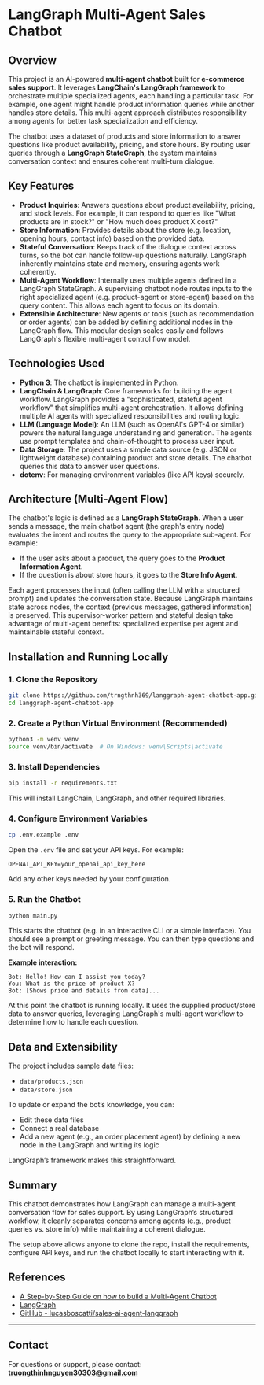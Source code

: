 
# LangGraph Multi-Agent Sales Chatbot

## Overview

This project is an AI-powered **multi-agent chatbot** built for **e-commerce sales support**. It leverages **LangChain's LangGraph framework** to orchestrate multiple specialized agents, each handling a particular task. For example, one agent might handle product information queries while another handles store details. This multi-agent approach distributes responsibility among agents for better task specialization and efficiency.

The chatbot uses a dataset of products and store information to answer questions like product availability, pricing, and store hours. By routing user queries through a **LangGraph StateGraph**, the system maintains conversation context and ensures coherent multi-turn dialogue.

## Key Features

- **Product Inquiries**: Answers questions about product availability, pricing, and stock levels. For example, it can respond to queries like "What products are in stock?" or "How much does product X cost?"  
- **Store Information**: Provides details about the store (e.g. location, opening hours, contact info) based on the provided data.  
- **Stateful Conversation**: Keeps track of the dialogue context across turns, so the bot can handle follow-up questions naturally. LangGraph inherently maintains state and memory, ensuring agents work coherently.  
- **Multi-Agent Workflow**: Internally uses multiple agents defined in a LangGraph StateGraph. A supervising chatbot node routes inputs to the right specialized agent (e.g. product-agent or store-agent) based on the query content. This allows each agent to focus on its domain.  
- **Extensible Architecture**: New agents or tools (such as recommendation or order agents) can be added by defining additional nodes in the LangGraph flow. This modular design scales easily and follows LangGraph's flexible multi-agent control flow model.

## Technologies Used

- **Python 3**: The chatbot is implemented in Python.  
- **LangChain & LangGraph**: Core frameworks for building the agent workflow. LangGraph provides a "sophisticated, stateful agent workflow" that simplifies multi-agent orchestration. It allows defining multiple AI agents with specialized responsibilities and routing logic.  
- **LLM (Language Model)**: An LLM (such as OpenAI's GPT-4 or similar) powers the natural language understanding and generation. The agents use prompt templates and chain-of-thought to process user input.  
- **Data Storage**: The project uses a simple data source (e.g. JSON or lightweight database) containing product and store details. The chatbot queries this data to answer user questions.  
- **dotenv**: For managing environment variables (like API keys) securely.

## Architecture (Multi-Agent Flow)

The chatbot's logic is defined as a **LangGraph StateGraph**. When a user sends a message, the main chatbot agent (the graph's entry node) evaluates the intent and routes the query to the appropriate sub-agent. For example:

- If the user asks about a product, the query goes to the **Product Information Agent**.
- If the question is about store hours, it goes to the **Store Info Agent**.

Each agent processes the input (often calling the LLM with a structured prompt) and updates the conversation state. Because LangGraph maintains state across nodes, the context (previous messages, gathered information) is preserved. This supervisor-worker pattern and stateful design take advantage of multi-agent benefits: specialized expertise per agent and maintainable stateful context.

## Installation and Running Locally

### 1. Clone the Repository

```bash
git clone https://github.com/trngthnh369/langgraph-agent-chatbot-app.git
cd langgraph-agent-chatbot-app
```

### 2. Create a Python Virtual Environment (Recommended)

```bash
python3 -m venv venv
source venv/bin/activate  # On Windows: venv\Scripts\activate
```

### 3. Install Dependencies

```bash
pip install -r requirements.txt
```

This will install LangChain, LangGraph, and other required libraries.

### 4. Configure Environment Variables

```bash
cp .env.example .env
```

Open the `.env` file and set your API keys. For example:

```
OPENAI_API_KEY=your_openai_api_key_here
```

Add any other keys needed by your configuration.

### 5. Run the Chatbot

```bash
python main.py
```

This starts the chatbot (e.g. in an interactive CLI or a simple interface). You should see a prompt or greeting message. You can then type questions and the bot will respond.

**Example interaction:**

```
Bot: Hello! How can I assist you today?
You: What is the price of product X?
Bot: [Shows price and details from data]...
```

At this point the chatbot is running locally. It uses the supplied product/store data to answer queries, leveraging LangGraph's multi-agent workflow to determine how to handle each question.

## Data and Extensibility

The project includes sample data files:

- `data/products.json`
- `data/store.json`

To update or expand the bot’s knowledge, you can:

- Edit these data files
- Connect a real database
- Add a new agent (e.g., an order placement agent) by defining a new node in the LangGraph and writing its logic

LangGraph’s framework makes this straightforward.

## Summary

This chatbot demonstrates how LangGraph can manage a multi-agent conversation flow for sales support. By using LangGraph’s structured workflow, it cleanly separates concerns among agents (e.g., product queries vs. store info) while maintaining a coherent dialogue.

The setup above allows anyone to clone the repo, install the requirements, configure API keys, and run the chatbot locally to start interacting with it.

## References

- [A Step-by-Step Guide on how to build a Multi-Agent Chatbot](https://techifysolutions.com/blog/building-a-multi-agent-chatbot-with-langgraph/)
- [LangGraph](https://www.langchain.com/langgraph)
- [GitHub - lucasboscatti/sales-ai-agent-langgraph](https://github.com/lucasboscatti/sales-ai-agent-langgraph)

---

## Contact

For questions or support, please contact: **truongthinhnguyen30303@gmail.com**
